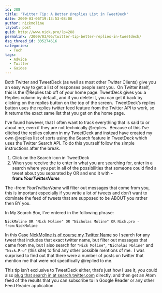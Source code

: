 ```yaml
---
id: 288
title: 'Twitter Tip: A Better @replies List in TweetDeck'
date: 2009-03-06T19:13:53-08:00
author: nickmoline
layout: post
guid: http://www.nick.pro/?p=288
permalink: /2009/03/06/twitter-tip-better-replies-in-tweetdeck/
dsq_thread_id: 335274616
categories:
  - Tech
tags:
  - Advice
  - Twitter
  - Guides
---
```

Both Twitter and TweetDeck (as well as most other Twitter Clients) give you an easy way to get a list of responses people sent you.  On Twitter itself, this is the @Replies tab off of your home page. TweetDeck gives you a Replies column by default, and if you delete it, you can get it back by clicking on the replies button <amp-img title="Replies button in TweetDeck" src="{{ site.baseurl }}/wp-content/uploads/sites/4/2009/03/region-capture-3.png" alt="Replies button in TweetDeck" width="30" height="28" layout="fixed"></amp-img> on the top of the screen.  TweetDeck&#8217;s replies button uses the replies twitter feed feature from the Twitter API to work, so it returns the exact same list that you get on the home page.

I&#8217;ve found however, that I often want to track everything that is said to or about me, even if they are not technically @replies.  Because of this I&#8217;ve ditched the replies column in my TweetDeck and instead have created my own @replies list of sorts using the Search feature in TweetDeck which uses the Twitter Search API. To do this yourself follow the simple instructions after the break.  

<!--more-->

<amp-img aria-describedby="caption-attachment-289"  title="@Replies tab on Twitter" src="{{ site.baseurl }}/wp-content/uploads/sites/4/2009/03/region-capture-2.png" alt="@Replies tab on Twitter" width="799" height="218" layout="responsive" lightbox></amp-img>

1. Click on the Search icon in TweetDeck <amp-img title="Search Button in TweetDeck" src="{{ site.baseurl }}/wp-content/uploads/sites/4/2009/03/region-capture-4.png" alt="Search Button in TweetDeck" width="26" height="30" layout="fixed">
<amp-img title="Tweet Deck: What are you Searching for?" src="{{ site.baseurl }}/wp-content/uploads/2009/03/region-capture-5-150x23.png" alt="Tweet Deck: What are you Searching for?" width="447" height="69" layout="responsive" lightbox></amp-img>
2. When you receive the to enter in what you are searching for, enter in a search where you put in all of the possibilities that someone could find a tweet about you separated by OR and end it with **-from:_YourTwitterName_**

The -from:_YourTwitterName_ will filter out messages that come from you, this is important especially if you write a lot of tweets and don&#8217;t want to dominate the feed of tweets that are supposed to be ABOUT you rather then BY you.

In My Search Box, I&#8217;ve entered in the following phrase:

```
NickMoline OR "Nick Moline" OR "Nicholas Moline" OR Nick.pro -from:NickMoline
```

In this Case <a title="Follow @NickMoline on Twitter" href="http://twitter.com/NickMoline" target="_blank">NickMoline is of course my Twitter Name</a> so I search for any tweet that includes that exact twitter name, but filter out messages that came from me, but I also search for `"Nick Moline"`, `"Nicholas Moline"` and `"Nick.Pro"` (this site) to find any other possible mentions of me.  I was surprised to find out that there were a number of posts on twitter that mention me that were not specifically @replied to me.

This tip isn&#8217;t exclusive to TweetDeck either, that&#8217;s just how I use it, you could also <a title="Search mentions of NickMoline" href="https://twitter.com/search?q=NickMoline%20OR%20%22Nick%20Moline%22%20OR%20%22Nicholas%20Moline%22%20OR%20Nick.pro%20-from%3ANickMoline&src=typed_query" target="_blank" class="broken_link">plug that search in at search.twitter.com</a> directly, and then get an Atom feed of the results that you can subscribe to in Google Reader or any other Feed Reader application.